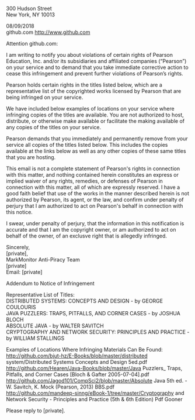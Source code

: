 300 Hudson Street  
New York, NY 10013  

08/09/2018  
github.com http://www.github.com  

Attention github.com:  

I am writing to notify you about violations of certain rights of Pearson Education, Inc. and/or its subsidiaries and affiliated companies (“Pearson”) on your service and to demand that you take immediate corrective action to cease this infringement and prevent further violations of Pearson’s rights.  

Pearson holds certain rights in the titles listed below, which are a representative list of the copyrighted works licensed by Pearson that are being infringed on your service.  

We have included below examples of locations on your service where infringing copies of the titles are available. You are not authorized to host, distribute, or otherwise make available or facilitate the making available of any copies of the titles on your service.  

Pearson demands that you immediately and permanently remove from your service all copies of the titles listed below. This includes the copies available at the links below as well as any other copies of these same titles that you are hosting.  

This email is not a complete statement of Pearson's rights in connection with this matter, and nothing contained herein constitutes an express or implied waiver of any rights, remedies, or defenses of Pearson in connection with this matter, all of which are expressly reserved. I have a good faith belief that use of the works in the manner described herein is not authorized by Pearson, its agent, or the law, and confirm under penalty of perjury that I am authorized to act on Pearson's behalf in connection with this notice.  

I swear, under penalty of perjury, that the information in this notification is accurate and that I am the copyright owner, or am authorized to act on behalf of the owner, of an exclusve right that is allegedly infringed.  

Sincerely,  
[private],  
MarkMonitor Anti-Piracy Team  
[private]  
Email: [private]  

Addendum to Notice of Infringement  

Representative List of Titles:  
DISTRIBUTED SYSTEMS: CONCEPTS AND DESIGN - by GEORGE COULOURIS  
JAVA PUZZLERS: TRAPS, PITFALLS, AND CORNER CASES - by JOSHUA BLOCH  
ABSOLUTE JAVA - by WALTER SAVITCH  
CRYPTOGRAPHY AND NETWORK SECURITY: PRINCIPLES AND PRACTICE - by WILLIAM STALLINGS  

Examples of Locations Where Infringing Materials Can Be Found:  
http://github.com/bjut-hz/E-Books/blob/master/distributed system/Distributed Systems Concepts and Design 5ed.pdf  
http://github.com/Hearen/Java-Books/blob/master/Java Puzzlers_ Traps, Pitfalls, and Corner Cases [Bloch & Gafter 2005-07-04].pdf  
http://github.com/Jagod101/CompSci2/blob/master/Absolute Java 5th ed. - W. Savitch, K. Mock (Pearson, 2013) BBS.pdf  
http://github.com/mandeep-sinng/eBook-1/tree/master/Cryptography and Network Security - Principles and Practice (5th & 6th Edition) Pdf Gooner

Please reply to [private].
